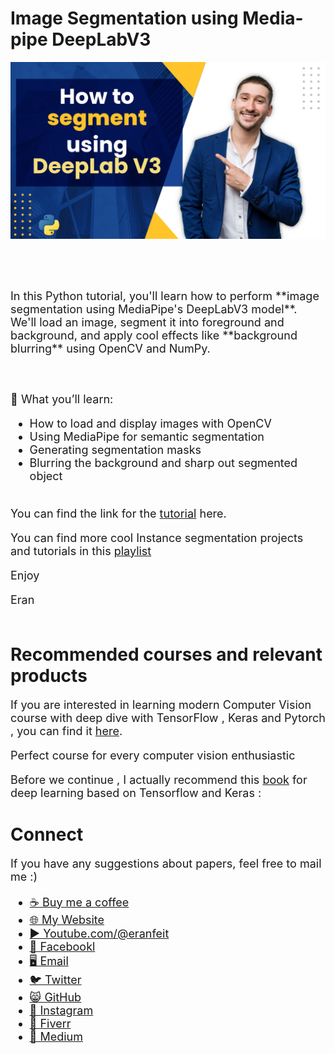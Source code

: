 # Image Segmentation using Media-pipe DeepLabV3
<p align="center">
  <img width="800" src="Image Segmentation using Media-pipe DeepLabV3.png" "image">
</p>

##
<br/><br/> 

<font size= "4" >
In this Python tutorial, you'll learn how to perform **image segmentation using MediaPipe's DeepLabV3 model**. 
We'll load an image, segment it into foreground and background, and apply cool effects like **background blurring** using OpenCV and NumPy.

<br/><br/> 
🔹 What you’ll learn:
- How to load and display images with OpenCV
- Using MediaPipe for semantic segmentation
- Generating segmentation masks
- Blurring the background and sharp out segmented object 
<br/><br/> 

You can find the link for the [tutorial](https://youtu.be/XANyL43KsJo) here. 

You can find more cool Instance segmentation projects and tutorials in this  [playlist](https://www.youtube.com/playlist?list=PLdkryDe59y4Y24C9LW1AjffKmgGUyaInz)


Enjoy

Eran
<br/><br/> 

</font>

# Recommended courses and relevant products 
<font size= "4" >

If you are interested in learning modern Computer Vision course with deep dive with TensorFlow , Keras and Pytorch , you can find it [here](http://bit.ly/3HeDy1V).

Perfect course for every computer vision enthusiastic

Before we continue , I actually recommend this [book](https://amzn.to/3STWZ2N) for deep learning based on Tensorflow and Keras : 



</font>

# Connect

<font size= "4" >
If you have any suggestions about papers, feel free to mail me :)

- [☕ Buy me a coffee](https://ko-fi.com/eranfeit)
- [🌐 My Website](https://eranfeit.net)
- [▶️ Youtube.com/@eranfeit](https://www.youtube.com/channel/UCTiWJJhaH6BviSWKLJUM9sg)
- [🐙 Facebookl](https://www.facebook.com/groups/3080601358933585)
- [🖥️ Email](mailto:feitgemel@gmail.com)
- [🐦 Twitter](https://twitter.com/eran_feit )
- [😸 GitHub](https://github.com/feitgemel)
- [📸 Instagram](https://www.instagram.com/eran_feit/)
- [🤝 Fiverr ](https://www.fiverr.com/s/mB3Pbb)
- [📝 Medium ](https://medium.com/@feitgemel)


</font>


